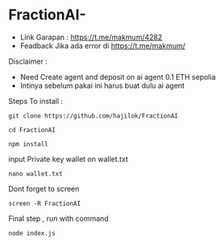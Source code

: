 ﻿# FractionAI-

- Link Garapan : https://t.me/makmum/4282
- Feadback Jika ada error di https://t.me/makmum/

Disclaimer : 
- Need Create agent and deposit on ai agent 0.1 ETH sepolia 
- Intinya sebelum pakai ini harus buat dulu ai agent 

Steps To install : 
```
git clone https://github.com/hajilok/FractionAI
```
```
cd FractionAI
```
```
npm install
```
input Private key wallet on wallet.txt

```
nano wallet.txt
```
Dont forget to screen 
```
screen -R FractionAI
```

Final step , run with command 
```
node index.js
```
